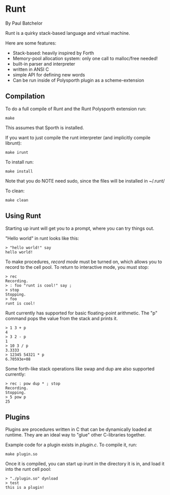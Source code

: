 # Runt
By Paul Batchelor

Runt is a quirky stack-based language and virtual machine. 

Here are some features:

- Stack-based: heavily inspired by Forth
- Memory-pool allocation system: only one call to malloc/free needed!
- built-in parser and interpreter
- written in ANSI C
- simple API for defining new words
- Can be run inside of Polysporth plugin as a scheme-extension

## Compilation

To do a full compile of Runt and the Runt Polysporth extension run:

    make

This assumes that Sporth is installed. 

If you want to just compile the runt interpreter (and implicitly compile 
librunt):

    make irunt 


To install run:

    make install

Note that you do NOTE need sudo, since the files will be installed in ~/.runt/

To clean:

    make clean


## Using Runt

Starting up irunt will get you to a prompt, where you can try things out.

"Hello world" in runt looks like this:

    > "hello world!" say
    hello world!

To make procedures, *record mode* must be turned on, which allows you to
record to the cell pool. To return to interactive mode, you must stop:

    > rec
    Recording.
    > : foo "runt is cool!" say ;
    > stop
    Stopping.
    > foo
    runt is cool!

Runt currently has supported for basic floating-point arithmetic. The "p" command
pops the value from the stack and prints it.

    > 1 3 + p
    4
    > 3 2 - p
    1
    > 10 3 / p
    3.3333
    > 12345 54321 * p
    6.70593e+08

Some forth-like stack operations like swap and dup are also supported currently:

    > rec : pow dup * ; stop
    Recording.
    Stopping.
    > 5 pow p
    25

## Plugins

Plugins are procedures written in C that can be dynamically loaded at 
runtime. They are an ideal way to "glue" other C-libraries together. 

Example code for a plugin exists in *plugin.c*. To compile it, run:

    make plugin.so

Once it is compiled, you can start up irunt in the directory it is in, 
and load it into the runt cell pool:

    > "./plugin.so" dynload
    > test
    this is a plugin!

